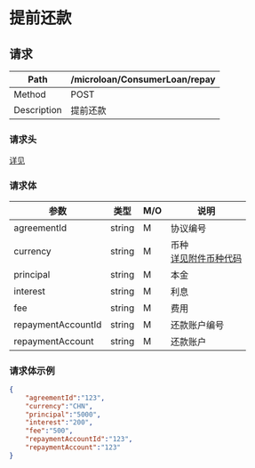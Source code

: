 # 提前还款

## 请求

| Path        | /microloan/ConsumerLoan/repay |
| ----------- | ----------------------------- |
| Method      | POST                          |
| Description | 提前还款                      |

### 请求头

[详见](../../header.md)

### 请求体

| 参数               | 类型   | M/O  | 说明                                                         |
| ------------------ | ------ | ---- | ------------------------------------------------------------ |
| agreementId        | string | M    | 协议编号                                                     |
| currency           | string | M    | 币种<br />[详见附件币种代码](../../appendices/currency_code.md) |
| principal          | string | M    | 本金                                                         |
| interest           | string | M    | 利息                                                         |
| fee                | string | M    | 费用                                                         |
| repaymentAccountId | string | M    | 还款账户编号                                                 |
| repaymentAccount   | string | M    | 还款账户                                                     |

### 请求体示例

```json
{
    "agreementId":"123",
    "currency":"CHN",
    "principal":"5000",
    "interest":"200",
    "fee":"500",
    "repaymentAccountId":"123",
    "repaymentAccount":"123"
}
```
